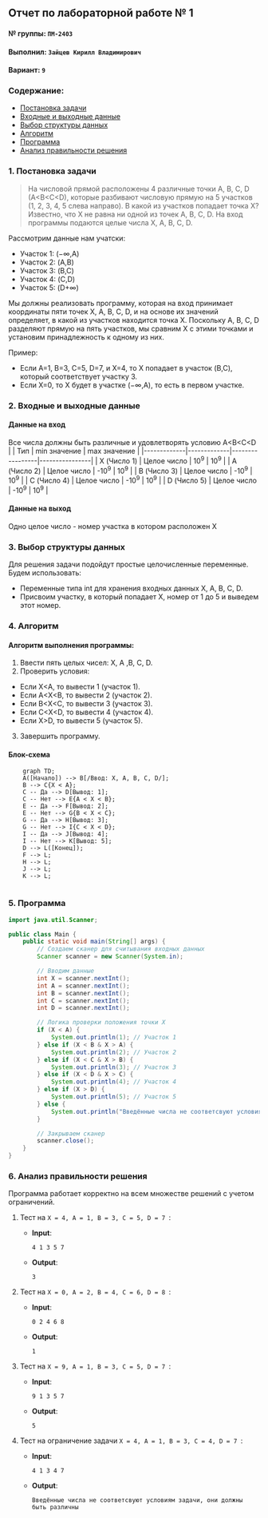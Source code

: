 ## Отчет по лабораторной работе № 1

#### № группы: `ПМ-2403`

#### Выполнил: `Зайцев Кирилл Владимирович`

#### Вариант: `9`

### Cодержание:

- [Постановка задачи](#1-постановка-задачи)
- [Входные и выходные данные](#2-входные-и-выходные-данные)
- [Выбор структуры данных](#3-выбор-структуры-данных)
- [Алгоритм](#4-алгоритм)
- [Программа](#5-программа)
- [Анализ правильности решения](#6-анализ-правильности-решения)

### 1. Постановка задачи
> На числовой прямой расположены 4 различные точки A, B, C, D
(A<B<C<D), которые разбивают числовую прямую на 5 участков (1, 2, 3, 4, 5
слева направо). В какой из участков попадает точка X? Известно, что X не
равна ни одной из точек A, B, C, D. На вход программы подаются целые числа
X, A, B, C, D.

Рассмотрим данные нам учатски:
- Участок 1: (−∞,A)
- Участок 2: (A,B)
- Участок 3: (B,C)
- Участок 4: (C,D)
- Участок 5: (D+∞)

Мы должны реализовать программу, которая на вход принимает координаты пяти точек X, A, B, C, D, и на основе их значений определяет, в какой из участков находится точка X. Поскольку A, B, C, D разделяют прямую на пять участков, мы сравним X с этими точками и установим принадлежность к одному из них.

Пример:
-	Если A=1, B=3, C=5, D=7, и X=4, то X попадает в участок (B,C), который соответствует участку 3.
-	Если X=0, то X будет в участке (−∞,A), то есть в первом участке.

### 2. Входные и выходные данные
#### Данные на вход
Все числа должны быть различные и удовлетворять условию A<B<C<D
|             | Тип         | min значение    | max значение   |
|-------------|-------------|-----------------|----------------|
| X (Число 1) | Целое число | 10<sup>9</sup>  | 10<sup>9</sup> |
| A (Число 2) | Целое число | -10<sup>9</sup> | 10<sup>9</sup> |
| B (Число 3) | Целое число | -10<sup>9</sup> | 10<sup>9</sup> |
| C (Число 4) | Целое число | -10<sup>9</sup> | 10<sup>9</sup> |
| D (Число 5) | Целое число | -10<sup>9</sup> | 10<sup>9</sup> |

#### Данные на выход
Одно целое число - номер участка в котором расположен X

### 3. Выбор структуры данных
Для решения задачи подойдут простые целочисленные переменные. Будем использовать:
-	Переменные типа int для хранения входных данных X, A, B, C, D.
-	Присвоим участку, в который попадает X, номер от 1 до 5 и выведем этот номер.

### 4. Алгоритм
#### Алгоритм выполнения программы:
1. Ввести пять целых чисел: X, A ,B, C, D.
2. Проверить условия:
- Если X<A, то вывести 1 (участок 1).
-	Если A<X<B, то вывести 2 (участок 2).
-	Если B<X<C, то вывести 3 (участок 3).
-	Если C<X<D, то вывести 4 (участок 4).
-	Если X>D, то вывести 5 (участок 5).
3.  Завершить программу.
 	
#### Блок-схема
```mermaid
 	graph TD;
    A([Начало]) --> B[/Ввод: X, A, B, C, D/];
    B --> C{X < A};
    C -- Да --> D[Вывод: 1];
    C -- Нет --> E{A < X < B};
    E -- Да --> F[Вывод: 2];
    E -- Нет --> G{B < X < C};
    G -- Да --> H[Вывод: 3];
    G -- Нет --> I{C < X < D};
    I -- Да --> J[Вывод: 4];
    I -- Нет --> K[Вывод: 5];
    D --> L([Конец]);
    F --> L;
    H --> L;
    J --> L;
    K --> L;


```
### 5. Программа
```java
import java.util.Scanner;

public class Main {
    public static void main(String[] args) {
        // Создаем сканер для считывания входных данных
        Scanner scanner = new Scanner(System.in);

        // Вводим данные
        int X = scanner.nextInt();
        int A = scanner.nextInt();
        int B = scanner.nextInt();
        int C = scanner.nextInt();
        int D = scanner.nextInt();

        // Логика проверки положения точки X
        if (X < A) {
            System.out.println(1); // Участок 1
        } else if (X < B & X > A) {
            System.out.println(2); // Участок 2
        } else if (X < C & X > B) {
            System.out.println(3); // Участок 3
        } else if (X < D & X > C) {
            System.out.println(4); // Участок 4
        } else if (X > D) {
            System.out.println(5); // Участок 5
        } else {
            System.out.println("Введённые числа не соответсвуют условиям задачи, они должны быть различны");
        }

        // Закрываем сканер
        scanner.close();
    }
}


```
### 6. Анализ правильности решения
Программа работает корректно на всем множестве решений с учетом ограничений.
1. Тест на `X = 4, A = 1, B = 3, C = 5, D = 7 `:

    - **Input**:
        ```
        4 1 3 5 7
        ```

    - **Output**:
        ```
        3
        ```

2. Тест на `X = 0, A = 2, B = 4, C = 6, D = 8 `:

    - **Input**:
        ```
        0 2 4 6 8
        ```

    - **Output**:
        ```
        1
        ```
 3. Тест на `X = 9, A = 1, B = 3, C = 5, D = 7 `:

    - **Input**:
        ```
        9 1 3 5 7
        ```

    - **Output**:
        ```
        5
        ```
4. Тест на ограничение задачи `X = 4, A = 1, B = 3, C = 4, D = 7 `:
   
    - **Input**:
        ```
        4 1 3 4 7
        ```

    - **Output**:
        ```
        Введённые числа не соответсвуют условиям задачи, они должны быть различны
        ```
   
